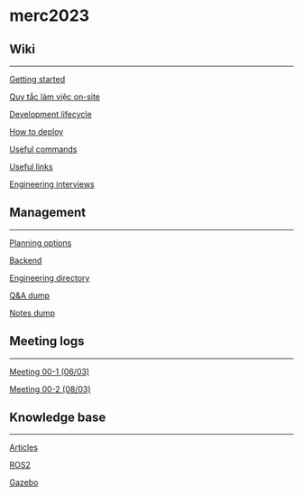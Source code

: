 # merc2023

## Wiki

---

[Getting started](MERC%20Robotics%202023%208bfd23ff77be49e9a9c17225c7783a42/Getting%20started%20f72b089feeb14a928cad4bd54283f992.md)

[Quy tắc làm việc on-site](MERC%20Robotics%202023%208bfd23ff77be49e9a9c17225c7783a42/Quy%20ta%CC%86%CC%81c%20la%CC%80m%20vie%CC%A3%CC%82c%20on-site%20cab743c8f3c34f77a074b6324b422cd0.md)

[Development lifecycle](MERC%20Robotics%202023%208bfd23ff77be49e9a9c17225c7783a42/Development%20lifecycle%20d6de8620ff264e2c9920958614392b76.md)

[How to deploy](MERC%20Robotics%202023%208bfd23ff77be49e9a9c17225c7783a42/How%20to%20deploy%20ee74b9b829664336a697707b87e68da4.md)

[Useful commands](MERC%20Robotics%202023%208bfd23ff77be49e9a9c17225c7783a42/Useful%20commands%2040fb0213f2044c28a79bc7e3d6cc7d92.md)

[Useful links](MERC%20Robotics%202023%208bfd23ff77be49e9a9c17225c7783a42/Useful%20links%20b9226e911a0a475b849982f91bd0a16c.md)

[Engineering interviews](MERC%20Robotics%202023%208bfd23ff77be49e9a9c17225c7783a42/Engineering%20interviews%2008b9e6a4f93b48f99a2cea53226c7b1e.md)

## Management

---

[Planning options](MERC%20Robotics%202023%208bfd23ff77be49e9a9c17225c7783a42/Planning%20options%20211b1ce878d74d3eb77933bc33af4773.md)

[Backend](MERC%20Robotics%202023%208bfd23ff77be49e9a9c17225c7783a42/Backend%2014ac18a3b8ae4cbfa080630e67da3f92.md)

[Engineering directory](MERC%20Robotics%202023%208bfd23ff77be49e9a9c17225c7783a42/Engineering%20directory%20de7ca70b7e4c49ef9e8595249efe3159.md)

[Q&A dump](MERC%20Robotics%202023%208bfd23ff77be49e9a9c17225c7783a42/Q&A%20dump%20f954b680e6b342d3b0256a6c65acaa23.md)

[Notes dump](MERC%20Robotics%202023%208bfd23ff77be49e9a9c17225c7783a42/Notes%20dump%20be03ffb037ff468591f6721ea2a4d173.md)

## Meeting logs

---

[Meeting 00-1 (06/03)](MERC%20Robotics%202023%208bfd23ff77be49e9a9c17225c7783a42/Meeting%2000-1%20(06%2003)%20422fc3469f6d4b37b9b279be07a5a8ae.md)

[Meeting 00-2 (08/03)](MERC%20Robotics%202023%208bfd23ff77be49e9a9c17225c7783a42/Meeting%2000-2%20(08%2003)%20e4889fb4e80841a48192fed135ab9261.md)

## Knowledge base

---

[Articles](MERC%20Robotics%202023%208bfd23ff77be49e9a9c17225c7783a42/Articles%20acbd2986e3be42e0961fd4ba23deeddb.md)

[ROS2](https://www.notion.so/ROS2-e780776c986a4ca4915cc2aacb4c8c8e) 

[Gazebo](https://www.notion.so/Gazebo-3ac4168531cc4542bf27de44008f7453)
